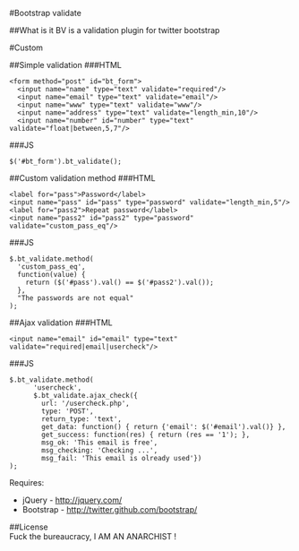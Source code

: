 #Bootstrap validate

##What is it
BV is a validation plugin for twitter bootstrap

#Custom

##Simple validation
###HTML

    <form method="post" id="bt_form">
      <input name="name" type="text" validate="required"/>
      <input name="email" type="text" validate="email"/>
      <input name="www" type="text" validate="www"/>
      <input name="address" type="text" validate="length_min,10"/>
      <input name="number" id="number" type="text" validate="float|between,5,7"/>

###JS

    $('#bt_form').bt_validate();

##Custom validation method
###HTML

    <label for="pass">Password</label>
    <input name="pass" id="pass" type="password" validate="length_min,5"/>
    <label for="pass2">Repeat password</label>
    <input name="pass2" id="pass2" type="password" validate="custom_pass_eq"/>

###JS

    $.bt_validate.method(
      'custom_pass_eq', 
      function(value) {
        return ($('#pass').val() == $('#pass2').val());
      },
      "The passwords are not equal"
    );

##Ajax validation
###HTML

    <input name="email" id="email" type="text" validate="required|email|usercheck"/>

###JS

    $.bt_validate.method(
          'usercheck', 
          $.bt_validate.ajax_check({
            url: '/usercheck.php', 
            type: 'POST',
            return_type: 'text',
            get_data: function() { return {'email': $('#email').val()} }, 
            get_success: function(res) { return (res == '1'); },
            msg_ok: 'This email is free', 
            msg_checking: 'Checking ...', 
            msg_fail: 'This email is olready used'})
    );

Requires:
  * jQuery - http://jquery.com/
  * Bootstrap - http://twitter.github.com/bootstrap/

##License  
Fuck the bureaucracy, I AM AN ANARCHIST !